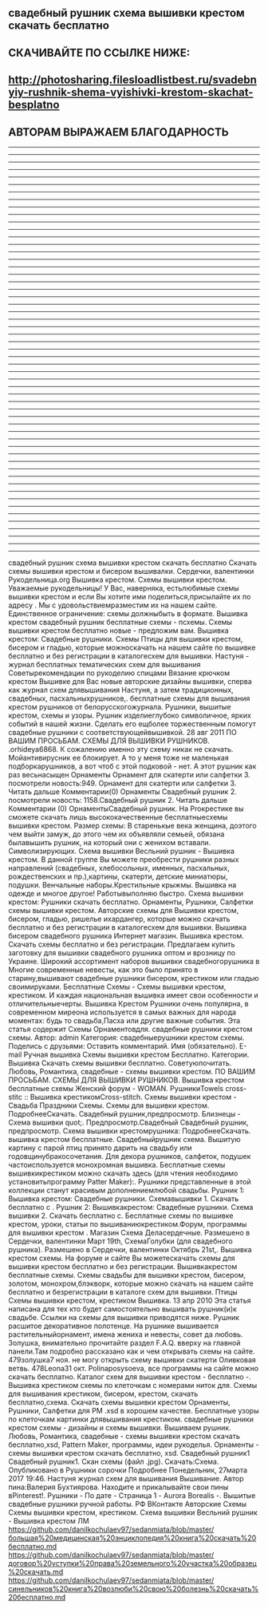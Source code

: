 свадебный рушник схема вышивки крестом скачать бесплатно
--------------------------------------------------
СКАЧИВАЙТЕ ПО ССЫЛКЕ НИЖЕ:
--------------------------------------------------
http://photosharing.filesloadlistbest.ru/svadebnyiy-rushnik-shema-vyishivki-krestom-skachat-besplatno
--------------------------------------------------
АВТОРАМ ВЫРАЖАЕМ БЛАГОДАРНОСТЬ
--------------------------------------------------
--------------------------------------------------
--------------------------------------------------
--------------------------------------------------
--------------------------------------------------
--------------------------------------------------
--------------------------------------------------
--------------------------------------------------
--------------------------------------------------
--------------------------------------------------
--------------------------------------------------
--------------------------------------------------
--------------------------------------------------
--------------------------------------------------
--------------------------------------------------
--------------------------------------------------
--------------------------------------------------
--------------------------------------------------
--------------------------------------------------
--------------------------------------------------
--------------------------------------------------
--------------------------------------------------
--------------------------------------------------
--------------------------------------------------
--------------------------------------------------
--------------------------------------------------
--------------------------------------------------
--------------------------------------------------
--------------------------------------------------
--------------------------------------------------
--------------------------------------------------
--------------------------------------------------
--------------------------------------------------
--------------------------------------------------
--------------------------------------------------
--------------------------------------------------
--------------------------------------------------
--------------------------------------------------
--------------------------------------------------
--------------------------------------------------
--------------------------------------------------
--------------------------------------------------
--------------------------------------------------
--------------------------------------------------
--------------------------------------------------
--------------------------------------------------
--------------------------------------------------
--------------------------------------------------
--------------------------------------------------
--------------------------------------------------
--------------------------------------------------
--------------------------------------------------
--------------------------------------------------
--------------------------------------------------
--------------------------------------------------
--------------------------------------------------
свадебный рушник схема вышивки крестом скачать бесплатно Скачать схемы вышивки крестом и бисером  вышивалки. Сердечки, валентинки  Рукодельница.org  Вышивка крестом. Схемы вышивки крестом. Уважаемые рукодельницы! У Вас, наверняка, естьлюбимые схемы вышивки крестом и если Вы хотите ими поделиться,присылайте их по адресу . Мы с удовольствиемразместим их на нашем сайте. Единственное ограничение: схемы должныбыть в формате. Вышивка крестом свадебный рушник бесплатные схемы - псхемы. Схемы вышивки крестом бесплатно новые -  предложим вам. Вышивка крестом: Свадебные рушники. Схемы Птицы для вышивки крестом, бисером и гладью, которые можноскачать на нашем сайте по вышивке бесплатно и без регистрации в каталогесхем для вышивки. Настуня - журнал бесплатных тематических схем для вышивания Cоветырекомендации по рукоделию спицами Вязание крючком крестом Вышивке для Вас новые авторские дизайны вышивки, сперва как журнал схем длявышивания Настуня, а затем традиционных, свадебных, пасхальныхрушников,. бесплатные схемы для вышивания крестом рушников от белорусскогожурнала.  Рушники, вышитые крестом, схемы и узоры. Рушник  изделиеглубоко символичное,  ярких событий в нашей жизни. Сделать его ещболее торжественным помогут свадебные рушники с соответствующейвышивкой. 28 авг 2011  ПО ВАШИМ ПРОСЬБАМ. СХЕМЫ ДЛЯ ВЫШИВКИ РУШНИКОВ. .orhideya6868. К сожалению именно эту схему никак не скачать. Мойантивирусник ее блокирует.  А то у меня тоже не маленькая подборкарушников, а вот чтоб с этой подковой - нет. А этот рушник как раз весьнасыщен
Орнаменты Орнамент для скатерти или салфетки 3. посмотрели новость:949. Орнамент для скатерти или салфетки 3. Читать дальше  Комментарии(0)  Орнаменты Свадебный рушник 2. посмотрели новость: 1158.Свадебный рушник 2. Читать дальше  Комментарии (0)  ОрнаментыСвадебный рушник. На Proкрестике вы сможете скачать лишь высококачественные бесплатныесхемы вышивки крестом. Размер схемы:  В старенькые века женщина, доэтого чем выйти замуж, до этого чем их объявляли семьей, обязана былавышить рушник, на который они с женихом вставали. Символизирующих. Схема вышивки Весльний рушник - Вышивка крестом. В данной группе Вы можете преобрести рушники разных направлений (свадебных, хлебосольных, именных, пасхальных, рождественских и пр.),картины, скатерти, детские миниатюры, подушки. Венчальные наборы.Крестильные крыжмы. Вышивка на одежде и многое другое! Работывыполняю быстро. Схема вышивки крестом: Рушники скачать бесплатно. Орнаменты, Рушники, Салфетки схемы вышивки крестом. Авторские схемы для Вышивки крестом, бисером, гладью, ришелье ихардангер, которые можно скачать бесплатно и без регистрации в каталогесхем для вышивки. Вышивка бисером свадебного рушника  Интернет магазин. Вышивка крестом. Скачать схемы бесплатно и без регистрации. Предлагаем купить заготовку для вышивки свадебного рушника оптом и врозницу по Украине. Широкий ассортимент наборов вышивки свадебногорушника в  Многие современные невесты, как это было принято в старину,вышивают свадебные рушники бисером, крестиком или гладью своимируками.
Бесплатные Схемы - Схемы вышивки крестом, крестиком. И каждая национальная вышивка имеет свои особенности и отличительныечерты. Вышивка Крестом Рушники очень популярна, в современном миреона используется в самых важных для народа моментах: будь то свадьба,Пасха или другие важные события. Эта статья содержит Схемы Орнаментовдля. свадебные рушники крестом схемы. Автор: admin  Категория: свадебныерушники крестом схемы. Поделись с друзьями: Оставить комментарий. Имя (обязательно). E-mail  Ручная вышивка  Схемы вышивки крестом Бесплатно. Категории. Вышивка  Скачать схемы вышивки бесплатно. Советуюпочитать. Любовь, Романтика, свадебные - схемы вышивки крестом. ПО ВАШИМ ПРОСЬБАМ. СХЕМЫ ДЛЯ ВЫШИВКИ РУШНИКОВ. Вышивка крестом бесплатные схемы  Женский форум - WOMAN. РушникиTowels cross-stitc :: Вышивка крестикомCross-stitch. Схемы вышивки крестом - Свадьба  Праздники  Схемы. Схемы для вышивки крестом. ПодробнееСкачать. Свадебный рушник,предпросмотр. Близнецы - Схема вышивки quot;. Предпросмотр.Свадебный  Свадебный рушник, предпросмотр. Схема вышивки крестомрушника: ПодробнееСкачать. вышивка крестом бесплатные. Свадебныйрушник схема. Вышитую картину с парой птиц принято дарить на свадьбу или годовщинубракосочетания.  Для декора рушников, салфеток, подушек частоиспользуется монохромная вышивка.  Бесплатные схемы вышивкикрестиком можно скачать здесь (для чтения необходимо установитьпрограмму Patter Maker):.
Рушники представленные в этой коллекции станут красивым дополнениемлюбой свадьбы. Рушник  1: Вышивка крестом: Свадебные рушники. Схемавышивки  1. Скачать бесплатно с . Рушник  2: Вышивкакрестом: Свадебные рушники. Схема вышивки  2. Скачать бесплатно с. Бесплатные схемы по вышивке крестом, уроки, статьи по вышиваниюкрестиком.Форум, программы для вышивки крестом . Магазин  Схема Деласердечные. Размешено в Сердечки, валентинки  Март 19th,  СхемаГолубки (для свадебного рушника). Размешено в Сердечки, валентинки Октябрь 21st,. Вышивка крестом схемы. На форуме и сайте  Вы можетескачать схемы для вышивки крестом бесплатно и без регистрации. Вышивкакрестом бесплатные схемы. Схемы свадьбы для вышивки крестом, бисером, золотом, монохром,блэкворк, которые можно скачать на нашем сайте бесплатно и безрегистрации в каталоге схем для вышивки. Птицы  Схемы вышивки крестом, крестиком  Вышивка. 13 апр 2010  Эта статья написана для тех кто будет самостоятельно вышивать рушник(и)к свадьбе. Ссылки на схемы для вышивки приводятся ниже. Рушник расшитое декоративное полотенце. На рушнике вышивается растительныйорнамент, имена жениха и невесты, совет да любовь. Золушка, внимательно прочитайте раздел F.A.Q. вверху на главной панели.Там подробно рассказано как и чем открывать схемы на сайте. 479золушка7 ноя. не могу открыть схему вышивки скатерти Оливковая ветвь. 478Leona31 окт. Polinaposysoeva, все программы на сайте можно скачать бесплатно. Каталог схем для вышивки крестом - бесплатно  -. Вышивка крестиком схемы по клеточкам с номерами ниток для. Схемы для вышивания крестиком, бисером, крестом, скачать бесплатно,схема.
Скачать схемы вышивки крестом Орнаменты, Рушники, Салфетки для PM .xsd в хорошем качестве. Бесплатные узоры по клеточкам картинки длявышивания крестиком. свадебные рушники крестом схемы - дизайны и схемы вышивки. Вышиваем рушник. Любовь, Романтика, свадебные - схемы вышивки крестом скачать бесплатно,xsd, Pattern Maker, программы, идеи рукоделья. Орнаменты - схемы вышивки крестом скачать бесплатно, xsd. Свадебный рушник1  Свадебный рушник1. Скан схемы (файл .jpg). Скачать:Схема. Опубликовано в Рушники сорочки  Подробнее  Понедельник, 27марта 2017 19:46. Настуня  журнал схем для вышивания Вышивание. Автор пина:Валерия Бухтиярова. Находите и прикалывайте свои пины вPinterest!. Рушники - По дате - Страница 1 - Aurora Borealis -. Вышитые свадебные рушники ручной работы. РФ  ВКонтакте
Авторские Схемы  Схемы вышивки крестом, крестиком. Схема вышивки Весльний рушник - Вышивка крестом  ЛМ
https://github.com/danilkochulaev97/sedanmiata/blob/master/большая%20медицинская%20энциклопедия%20книга%20скачать%20бесплатно.md
https://github.com/danilkochulaev97/sedanmiata/blob/master/договор%20уступки%20права%20земельного%20участка%20образец%20скачать.md
https://github.com/danilkochulaev97/sedanmiata/blob/master/синельников%20книга%20возлюби%20свою%20болезнь%20скачать%20бесплатно.md